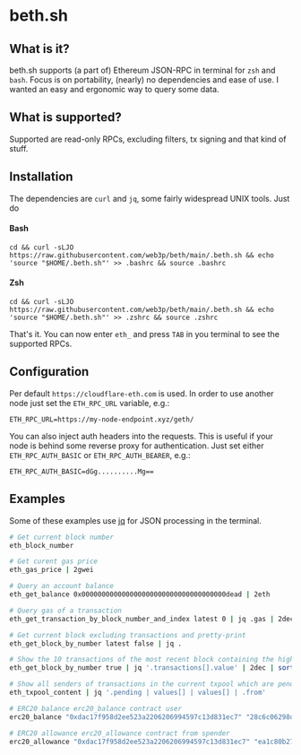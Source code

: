 # beth.sh

## What is it?

beth.sh supports (a part of) Ethereum JSON-RPC in terminal for `zsh` and `bash`.
Focus is on portability, (nearly) no dependencies and ease of use. I wanted
an easy and ergonomic way to query some data.

## What is supported?

Supported are read-only RPCs, excluding filters, tx signing and that kind of stuff.

## Installation

The dependencies are `curl` and `jq`, some fairly widespread UNIX tools. Just do

#### Bash

```
cd && curl -sLJO https://raw.githubusercontent.com/web3p/beth/main/.beth.sh && echo 'source "$HOME/.beth.sh"' >> .bashrc && source .bashrc
```

#### Zsh

```
cd && curl -sLJO https://raw.githubusercontent.com/web3p/beth/main/.beth.sh && echo 'source "$HOME/.beth.sh"' >> .zshrc && source .zshrc
```

That's it. You can now enter `eth_` and press `TAB` in you terminal to see the supported RPCs.

## Configuration

Per default `https://cloudflare-eth.com` is used. In order to use another node just set
the `ETH_RPC_URL` variable, e.g.:

```
ETH_RPC_URL=https://my-node-endpoint.xyz/geth/
```

You can also inject auth headers into the requests. This is useful if your node 
is behind some reverse proxy for authentication. Just set either `ETH_RPC_AUTH_BASIC`
or `ETH_RPC_AUTH_BEARER`, e.g.:

```
ETH_RPC_AUTH_BASIC=dGg..........Mg==
```

## Examples

Some of these examples use [jq](https://stedolan.github.io/jq/) for JSON processing
in the terminal.

```bash
# Get current block number 
eth_block_number

# Get curent gas price
eth_gas_price | 2gwei

# Query an account balance
eth_get_balance 0x000000000000000000000000000000000000dead | 2eth

# Query gas of a transaction
eth_get_transaction_by_block_number_and_index latest 0 | jq .gas | 2dec

# Get current block excluding transactions and pretty-print
eth_get_block_by_number latest false | jq .

# Show the 10 transactions of the most recent block containing the highest value in gwei
eth_get_block_by_number true | jq '.transactions[].value' | 2dec | sort -nr | 2gwei | head -n10

# Show all senders of transactions in the current txpool which are pending
eth_txpool_content | jq '.pending | values[] | values[] | .from'

# ERC20 balance erc20_balance contract user
erc20_balance "0xdac17f958d2ee523a2206206994597c13d831ec7" "28c6c06298d514db089934071355e5743bf21d60" | 2dec | 2mwei

# ERC20 allowance erc20_allowance contract from spender
erc20_allowance "0xdac17f958d2ee523a2206206994597c13d831ec7" "ea1c80b2748e2665cb1fb380a58ff0851c9483bb" "ef253b05430f396e65863a7f79a5b2875d8aae94" | 2dec
```

